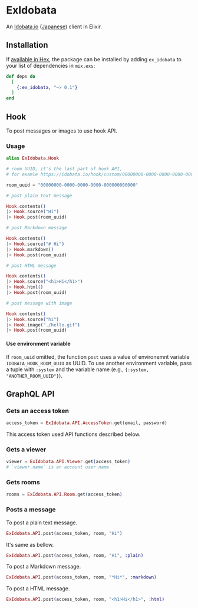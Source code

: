# ExIdobata

An [Idobata.io](https://idobata.io/en/home) ([Japanese](https://idobata.io/ja/home)) client in Elixir.

## Installation

If [available in Hex](https://hex.pm/docs/publish), the package can be installed
by adding `ex_idobata` to your list of dependencies in `mix.exs`:

```elixir
def deps do
  [
    {:ex_idobata, "~> 0.1"}
  ]
end
```

## Hook

To post messages or images to use hook API.

### Usage

```elixir
alias ExIdobata.Hook
```

```elixir
# room UUID, it's the last part of hook API,
# for examle https://idobata.io/hook/custom/00000000-0000-0000-0000-000000000000

room_uuid = "00000000-0000-0000-0000-000000000000"
```

```elixir
# post plain text message

Hook.contents()
|> Hook.source("Hi")
|> Hook.post(room_uuid)

# post Markdown message

Hook.contents()
|> Hook.source("# Hi")
|> Hook.markdown()
|> Hook.post(room_uuid)

# post HTML message

Hook.contents()
|> Hook.source("<h1>Hi</h1>")
|> Hook.html()
|> Hook.post(room_uuid)

# post message with image

Hook.contents()
|> Hook.source("hi")
|> Hook.image("./hello.gif")
|> Hook.post(room_uuid)
```

#### Use environment variable

If `room_uuid` omitted, the function `post` uses a value of environemnt variable `IDOBATA_HOOK_ROOM_UUID` as UUID.
To use another environment variable, pass a tuple with `:system` and the variable name (e.g., `{:system, "ANOTHER_ROOM_UUID"}`).

## GraphQL API

### Gets an access token

```elixir
access_token = ExIdobata.API.AccessToken.get(email, password)
```

This access token used API functions described below.

### Gets a viewer

```elixir
viewer = ExIdobata.API.Viewer.get(access_token)
# `viewer.name` is an account user name
```

### Gets rooms

```elixir
rooms = ExIdobata.API.Room.get(access_token)
```

### Posts a message

To post a plain text message.

```elixir
ExIdobata.API.post(access_token, room, "Hi")
```

It's same as bellow.

```elixir
ExIdobata.API.post(access_token, room, "Hi", :plain)
```

To post a Markdown message.

```elixir
ExIdobata.API.post(access_token, room, "*Hi*", :markdown)
```

To post a HTML message.

```elixir
ExIdobata.API.post(access_token, room, "<h1>Hi</h1>", :html)
```
